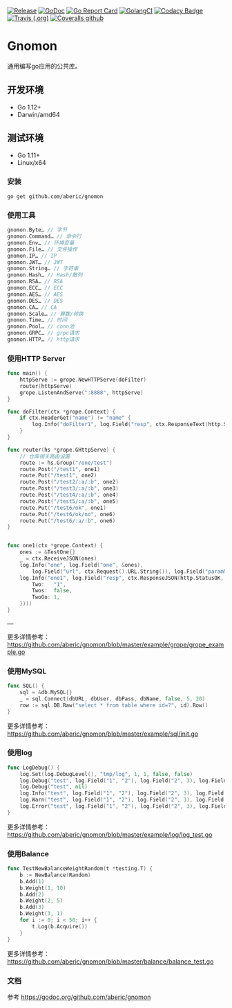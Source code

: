 [![Release](https://img.shields.io/github/release/aberic/gnomon.svg?style=flat-square)](https://github.com/aberic/gnomon/releases/latest)
[![GoDoc](https://godoc.org/github.com/aberic/gnomon?status.svg)](https://godoc.org/github.com/aberic/gnomon)
[![Go Report Card](https://goreportcard.com/badge/github.com/aberic/gnomon)](https://goreportcard.com/report/github.com/aberic/gnomon)
[![GolangCI](https://golangci.com/badges/github.com/aberic/gnomon.svg)](https://golangci.com/r/github.com/aberic/gnomon)
[![Codacy Badge](https://api.codacy.com/project/badge/Grade/4f11995425294f42aec6a207b8aab367)](https://www.codacy.com/manual/aberic/gnomon?utm_source=github.com&amp;utm_medium=referral&amp;utm_content=aberic/gnomon&amp;utm_campaign=Badge_Grade)
[![Travis (.org)](https://img.shields.io/travis/aberic/gnomon.svg?label=build)](https://www.travis-ci.org/aberic/gnomon)
[![Coveralls github](https://img.shields.io/coveralls/github/aberic/gnomon)](https://coveralls.io/github/aberic/gnomon?branch=master)

# Gnomon
通用编写go应用的公共库。

## 开发环境
* Go 1.12+
* Darwin/amd64

## 测试环境
* Go 1.11+
* Linux/x64

### 安装
``go get github.com/aberic/gnomon``

### 使用工具
```go
gnomon.Byte… // 字节
gnomon.Command… // 命令行
gnomon.Env… // 环境变量
gnomon.File… // 文件操作
gnomon.IP… // IP
gnomon.JWT… // JWT
gnomon.String… // 字符串
gnomon.Hash… // Hash/散列
gnomon.RSA… // RSA
gnomon.ECC… // ECC
gnomon.AES… // AES
gnomon.DES… // DES
gnomon.CA… // CA
gnomon.Scale… // 算数/转换
gnomon.Time… // 时间
gnomon.Pool… // conn池
gnomon.GRPC… // grpc请求
gnomon.HTTP… // http请求
```

### 使用HTTP Server
```go
func main() {
	httpServe := grope.NewHTTPServe(doFilter)
	router(httpServe)
	grope.ListenAndServe(":8888", httpServe)
}

func doFilter(ctx *grope.Context) {
	if ctx.HeaderGet("name") != "name" {
		log.Info("doFilter1", log.Field("resp", ctx.ResponseText(http.StatusForbidden, "filter name")))
	}
}

func router(hs *grope.GHttpServe) {
	// 仓库相关路由设置
	route := hs.Group("/one/test")
	route.Post("/test1", one1)
	route.Put("/test1", one2)
	route.Post("/test2/:a/:b", one2)
	route.Post("/test3/:a/:b", one3)
	route.Post("/test4/:a/:b", one4)
	route.Post("/test5/:a/:b", one5)
	route.Put("/test6/ok", one1)
	route.Put("/test6/ok/no", one6)
	route.Put("/test6/:a/:b", one6)
}


func one1(ctx *grope.Context) {
	ones := &TestOne{}
	_ = ctx.ReceiveJSON(ones)
	log.Info("one", log.Field("one", &ones),
		log.Field("url", ctx.Request().URL.String()), log.Field("paramMap", ctx.Params()))
	log.Info("one1", log.Field("resp", ctx.ResponseJSON(http.StatusOK, &TestTwo{
		Two:   "1",
		Twos:  false,
		TwoGo: 1,
	})))
}

……
```
更多详情参考：https://github.com/aberic/gnomon/blob/master/example/grope/grope_example.go

### 使用MySQL
```go
func SQL() {
	sql = &db.MySQL{}
	_ = sql.Connect(dbURL, dbUser, dbPass, dbName, false, 5, 20)
	row := sql.DB.Raw("select * from table where id=?", id).Row()
}
```
更多详情参考：https://github.com/aberic/gnomon/blob/master/example/sql/init.go

### 使用log
```go
func LogDebug() {
	log.Set(log.DebugLevel(), "tmp/log", 1, 1, false, false)
	log.Debug("test", log.Field("1", "2"), log.Field("2", 3), log.Field("3", true))
	log.Debug("test", nil)
	log.Info("test", log.Field("1", "2"), log.Field("2", 3), log.Field("3", true))
	log.Warn("test", log.Field("1", "2"), log.Field("2", 3), log.Field("3", true))
	log.Error("test", log.Field("1", "2"), log.Field("2", 3), log.Field("3", true), log.Err(errors.New("yes")))
}
```
更多详情参考：https://github.com/aberic/gnomon/blob/master/example/log/log_test.go

### 使用Balance
```go
func TestNewBalanceWeightRandom(t *testing.T) {
	b := NewBalance(Random)
	b.Add(1)
	b.Weight(1, 10)
	b.Add(2)
	b.Weight(2, 5)
	b.Add(3)
	b.Weight(3, 1)
	for i := 0; i < 50; i++ {
		t.Log(b.Acquire())
	}
}
```
更多详情参考：https://github.com/aberic/gnomon/blob/master/balance/balance_test.go


### 文档
参考 https://godoc.org/github.com/aberic/gnomon

<br><br>